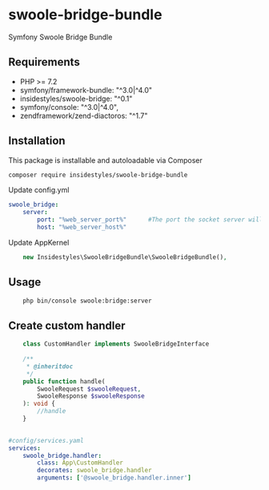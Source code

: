 # swoole-bridge-bundle
Symfony Swoole Bridge Bundle

## Requirements

* PHP >= 7.2
* symfony/framework-bundle: "^3.0|^4.0"
* insidestyles/swoole-bridge: "^0.1"
* symfony/console: "^3.0|^4.0",
* zendframework/zend-diactoros: "^1.7"


## Installation

This package is installable and autoloadable via Composer 

```sh
composer require insidestyles/swoole-bridge-bundle
```
Update config.yml
```yaml
swoole_bridge:
    server:
        port: "%web_server_port%"      #The port the socket server will listen on
        host: "%web_server_host%"
```
Update AppKernel
```php
    new Insidestyles\SwooleBridgeBundle\SwooleBridgeBundle(),
```

## Usage

```sh
    php bin/console swoole:bridge:server
```

## Create custom handler

```php
    class CustomHandler implements SwooleBridgeInterface
    
    /**
     * @inheritdoc
     */
    public function handle(
        SwooleRequest $swooleRequest,
        SwooleResponse $swooleResponse
    ): void {
        //handle
    }
    
```

```yml 
#config/services.yaml
services:
    swoole_bridge.handler:
        class: App\CustomHandler
        decorates: swoole_bridge.handler
        arguments: ['@swoole_bridge.handler.inner']
